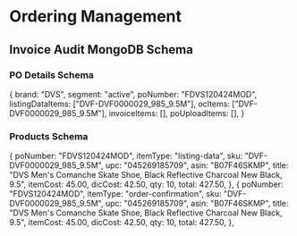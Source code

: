 # Ordering Management

## Invoice Audit MongoDB Schema

### PO Details Schema
{
    brand: "DVS",
    segment: "active",
    poNumber: "FDVS120424MOD",
    listingDataItems: ["DVF-DVF0000029_985_9.5M"],
    ocItems: ["DVF-DVF0000029_985_9.5M"],
    invoiceItems: [],
    poUploadItems: [],
}

### Products Schema
{
    poNumber: "FDVS120424MOD",
    itemType: "listing-data",
    sku: "DVF-DVF0000029_985_9.5M",
    upc: "045269185709",
    asin: "B07F46SKMP",
    title: "DVS Men's Comanche Skate Shoe, Black Reflective Charcoal New Black, 9.5",
    itemCost: 45.00,
    dicCost: 42.50,
    qty: 10,
    total: 427.50,
},
{
    poNumber: "FDVS120424MOD",
    itemType: "order-confirmation",
    sku: "DVF-DVF0000029_985_9.5M",
    upc: "045269185709",
    asin: "B07F46SKMP",
    title: "DVS Men's Comanche Skate Shoe, Black Reflective Charcoal New Black, 9.5",
    itemCost: 45.00,
    dicCost: 42.50,
    qty: 10,
    total: 427.50,
},